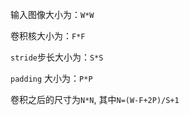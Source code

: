 输入图像大小为：`W*W`

卷积核大小为：`F*F`

`stride`步长大小为：`S*S`

`padding` 大小为：`P*P`


卷积之后的尺寸为`N*N`, 其中`N=(W-F+2P)/S+1`
